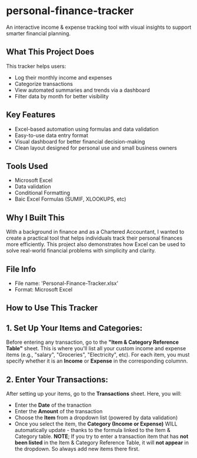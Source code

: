 # personal-finance-tracker
An interactive income & expense tracking tool with visual insights to support smarter financial planning.

## What This Project Does
This tracker helps users:
- Log their monthly income and expenses
- Categorize transactions
- View automated summaries and trends via a dashboard
- Filter data by month for better visibility
  
## Key Features
- Excel-based automation using formulas and data validation
- Easy-to-use data entry format
- Visual dashboard for better financial decision-making
- Clean layout designed for personal use and small business owners

## Tools Used
- Microsoft Excel
- Data validation
- Conditional Formatting
- Baic Excel Formulas (SUMIF, XLOOKUPS, etc)

## Why I Built This
With a background in finance and as a Chartered Accountant, I wanted to create a practical tool that helps individuals track their personal finances more efficiently. This project also demonstrates how Excel can be used to solve real-world financial problems with simplicity and clarity.

## File Info
- File name: 'Personal-Finance-Tracker.xlsx'
- Format: Microsoft Excel
  
## How to Use This Tracker
## 1. Set Up Your Items and Categories:
Before entering any transaction, go to the **"Item & Category Reference Table"** sheet. This is where you'll list all your custom income and expense items (e.g., "salary", "Groceries", "Electricity", etc). For each item, you must specify whether it is an **Income** or **Expense** in the corresponding columnn.

## 2. Enter Your Transactions:
After setting up your items, go to the **Transactions** sheet. Here, you will:
- Enter the **Date** of the tranaction
- Enter the **Amount** of the transaction
- Choose the **Item** from a dropdown list (powered by data validation)
- Once you select the item, the **Category (Income or Expense)** WILL automatically update - thanks to the formula linked to the Item & Category table.
**NOTE**;
If you try to enter a transaction item that has **not been listed** in the Item & Category Reference Table, it will **not appear** in the dropdown. So always add new items there first.

